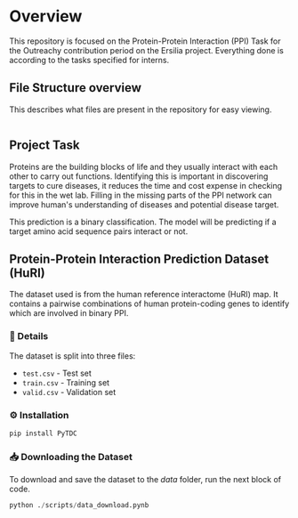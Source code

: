 # Overview
This repository is focused on the Protein-Protein Interaction (PPI) Task for the Outreachy contribution period on the Ersilia project. 
Everything done is according to the tasks specified for interns.

## File Structure overview
This describes what files are present in the repository for easy viewing.

```bash

```

## Project Task
Proteins are the building blocks of life and they usually interact with each other to carry out functions. Identifying this is important in discovering targets to cure diseases, it reduces the time and cost expense in checking for this in the wet lab. Filling in the missing parts of the PPI network can improve human's understanding of diseases and potential disease target.

This prediction is a binary classification. The model will be predicting if a target amino acid sequence pairs interact or not.


## Protein-Protein Interaction Prediction Dataset (HuRI)
The dataset used is from the human reference interactome (HuRI) map. It contains a pairwise combinations of human protein-coding genes to identify which are involved in binary PPI.

### 📂 Details
The dataset is split into three files:
- `test.csv` - Test set
- `train.csv` - Training set
- `valid.csv` - Validation set

### ⚙️ Installation
```py
pip install PyTDC 
```

### 📥 Downloading the Dataset
To download and save the dataset to the _data_ folder, run the next block of code.
```py
python ./scripts/data_download.pynb
```

